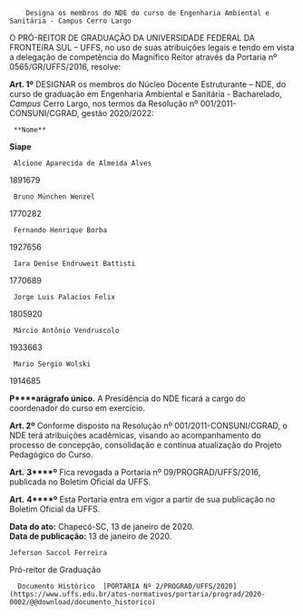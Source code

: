         Designa os membros do NDE do curso de Engenharia Ambiental e Sanitária - Campus Cerro Largo  

O PRÓ-REITOR DE GRADUAÇÃO DA UNIVERSIDADE FEDERAL DA FRONTEIRA SUL – UFFS, no uso de suas atribuições legais e tendo em vista a delegação de competência do Magnífico Reitor através da Portaria nº 0565/GR/UFFS/2016, resolve:

  

 **Art. 1º** DESIGNAR os membros do Núcleo Docente Estruturante – NDE, do curso de graduação em Engenharia Ambiental e Sanitária - Bacharelado, *Campus* Cerro Largo, nos termos da Resolução nº 001/2011-CONSUNI/CGRAD, gestão 2020/2022:

     **Nome**

   **Siape**

     Alcione Aparecida de Almeida Alves

   1891679

     Bruno München Wenzel

   1770282

     Fernando Henrique Borba

   1927656

     Iara Denise Endruweit Battisti

   1770689

     Jorge Luis Palacios Felix

   1805920

     Márcio Antônio Vendruscolo

   1933663

     Mario Sergio Wolski

   1914685

      

 **P****arágrafo único.** A Presidência do NDE ficará a cargo do coordenador do curso em exercício.

 **Art. 2º** Conforme disposto na Resolução nº 001/2011-CONSUNI/CGRAD, o NDE terá atribuições acadêmicas, visando ao acompanhamento do processo de concepção, consolidação e contínua atualização do Projeto Pedagógico do Curso.

  

 **Art.** **3****º** Fica revogada a Portaria nº 09/PROGRAD/UFFS/2016, publicada no Boletim Oficial da UFFS.

  

 **Art.** **4****º** Esta Portaria entra em vigor a partir de sua publicação no Boletim Oficial da UFFS.

   **Data do ato:** Chapecó-SC, 13 de janeiro de 2020.   
 **Data de publicação:**  13 de janeiro de 2020. 

    Jeferson Saccol Ferreira   
 Pró-reitor de Graduação 

      Documento Histórico  [PORTARIA Nº 2/PROGRAD/UFFS/2020](https://www.uffs.edu.br/atos-normativos/portaria/prograd/2020-0002/@@download/documento_historico)     
      